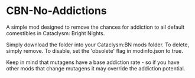 # CBN-No-Addictions
A simple mod designed to remove the chances for addiction to all default comestibles in Cataclysm: Bright Nights.

Simply download the folder into your Cataclysm:BN mods folder. To delete, simply remove. To disable, set the 'obsolete' flag in modinfo.json to true.

Keep in mind that mutagens have a base addiction rate - so if you have other mods that change mutagens it may override the addiction potential.
